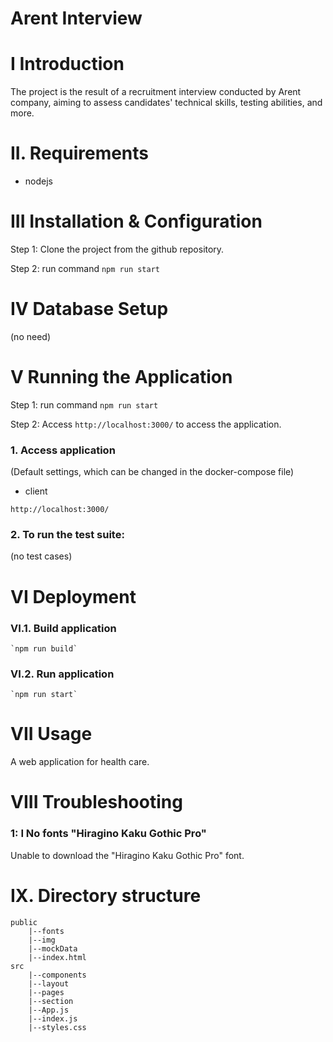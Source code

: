 # Arent Interview
# I Introduction

The project is the result of a recruitment interview conducted by Arent company, aiming to assess candidates' technical skills, testing abilities, and more.

# II. Requirements

- nodejs

# III Installation & Configuration

Step 1: Clone the project from the github repository.

Step 2: run command `npm run start`

# IV Database Setup

(no need)

# V Running the Application


Step 1: run command `npm run start`

Step 2: Access `http://localhost:3000/` to access the application.


### 1. Access application

(Default settings, which can be changed in the docker-compose file)

- client

```
http://localhost:3000/
```


### 2. To run the test suite:

(no test cases)

# VI Deployment

### VI.1. Build application

```
`npm run build`
```

### VI.2. Run application

```
`npm run start`
```

# VII Usage

A web application for health care.

# VIII Troubleshooting

### 1: I No fonts "Hiragino Kaku Gothic Pro"

Unable to download the "Hiragino Kaku Gothic Pro" font.

# IX. Directory structure
```
public
    |--fonts
    |--img
    |--mockData
    |--index.html
src
    |--components
    |--layout
    |--pages
    |--section
    |--App.js
    |--index.js
    |--styles.css
```